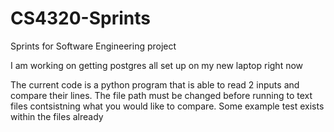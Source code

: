 # CS4320-Sprints
Sprints for Software Engineering project

I am working on getting postgres all set up on my new laptop right now


The current code is a python program that is able to read 2 inputs and compare their lines. The file path must be changed before running to text files contsistning what you would like to compare. Some example test exists within the files already
